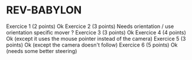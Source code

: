 # REV-BABYLON

Exercice 1 (2 points)
Ok
Exercice 2 (3 points)
Needs orientation / use orientation specific mover ?
Exercice 3 (3 points)
Ok
Exercice 4 (4 points)
Ok (except it uses the mouse pointer instead of the camera)
Exercice 5 (3 points)
Ok (except the camera doesn't follow)
Exercice 6 (5 points)
Ok (needs some better steering)